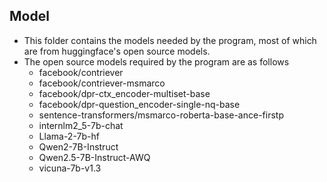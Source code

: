 ## Model

- This folder contains the models needed by the program, most of which are from huggingface's open source models.
- The open source models required by the program are as follows
    * facebook/contriever
    * facebook/contriever-msmarco
    * facebook/dpr-ctx_encoder-multiset-base
    * facebook/dpr-question_encoder-single-nq-base
    * sentence-transformers/msmarco-roberta-base-ance-firstp
    * internlm2_5-7b-chat
    * Llama-2-7b-hf
    * Qwen2-7B-Instruct
    * Qwen2.5-7B-Instruct-AWQ
    * vicuna-7b-v1.3